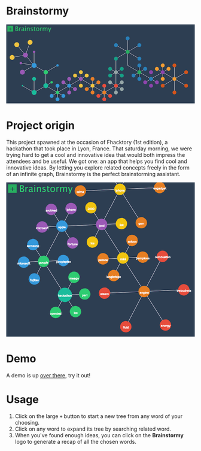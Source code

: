 Brainstormy
===========

![Brainstormy](images/screenshot.png "Brainstormy")

# Project origin
This project spawned at the occasion of Fhacktory (1st edition), a hackathon that took place in Lyon, France.
That saturday morning, we were trying hard to get a cool and innovative idea that would both impress the attendees and be useful. We got one: an app that helps you find cool and innovative ideas.
By letting you explore related concepts freely in the form of an infinite graph, Brainstormy is the perfect brainstorming assistant.

![Brainstormy](images/example.png "Brainstormy")

# Demo
A demo is up [over there](http://merlin.nimierdavid.fr/brainstormy/), try it out!

# Usage

1. Click on the large `+` button to start a new tree from any word of your choosing.
1. Click on any word to expand its tree by searching related word.
1. When you've found enough ideas, you can click on the **Brainstormy** logo to generate a recap of all the chosen words.